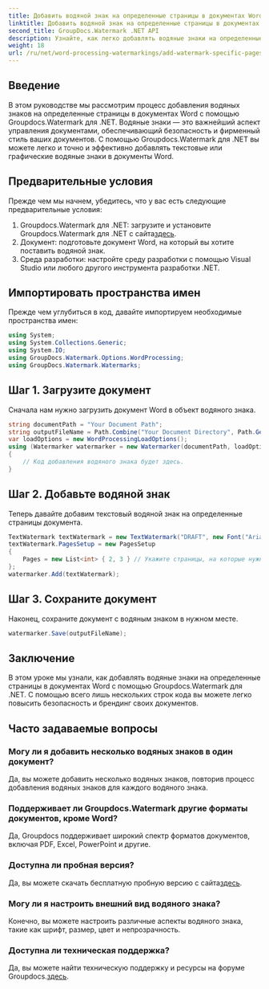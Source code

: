 ```yaml
---
title: Добавить водяной знак на определенные страницы в документах Word
linktitle: Добавить водяной знак на определенные страницы в документах Word
second_title: GroupDocs.Watermark .NET API
description: Узнайте, как легко добавлять водяные знаки на определенные страницы в документах Word с помощью Groupdocs для .NET. Повысьте безопасность документов и брендинг.
weight: 18
url: /ru/net/word-processing-watermarkings/add-watermark-specific-pages-word-docs/
---
```

## Введение
В этом руководстве мы рассмотрим процесс добавления водяных знаков на определенные страницы в документах Word с помощью Groupdocs.Watermark для .NET. Водяные знаки — это важнейший аспект управления документами, обеспечивающий безопасность и фирменный стиль ваших документов. С помощью Groupdocs.Watermark для .NET вы можете легко и точно и эффективно добавлять текстовые или графические водяные знаки в документы Word.
## Предварительные условия
Прежде чем мы начнем, убедитесь, что у вас есть следующие предварительные условия:
1.  Groupdocs.Watermark для .NET: загрузите и установите Groupdocs.Watermark для .NET с сайта[здесь](https://releases.groupdocs.com/Watermark/net/).
2. Документ: подготовьте документ Word, на который вы хотите поставить водяной знак.
3. Среда разработки: настройте среду разработки с помощью Visual Studio или любого другого инструмента разработки .NET.

## Импортировать пространства имен
Прежде чем углубиться в код, давайте импортируем необходимые пространства имен:
```csharp
using System;
using System.Collections.Generic;
using System.IO;
using GroupDocs.Watermark.Options.WordProcessing;
using GroupDocs.Watermark.Watermarks;
```
## Шаг 1. Загрузите документ
Сначала нам нужно загрузить документ Word в объект водяного знака.
```csharp
string documentPath = "Your Document Path";
string outputFileName = Path.Combine("Your Document Directory", Path.GetFileName(documentPath));
var loadOptions = new WordProcessingLoadOptions();
using (Watermarker watermarker = new Watermarker(documentPath, loadOptions))
{
    // Код добавления водяного знака будет здесь.
}
```
## Шаг 2. Добавьте водяной знак
Теперь давайте добавим текстовый водяной знак на определенные страницы документа.
```csharp
TextWatermark textWatermark = new TextWatermark("DRAFT", new Font("Arial", 42));
textWatermark.PagesSetup = new PagesSetup
{
    Pages = new List<int> { 2, 3 } // Укажите страницы, на которые нужно добавить водяной знак
};
watermarker.Add(textWatermark);
```
## Шаг 3. Сохраните документ
Наконец, сохраните документ с водяным знаком в нужном месте.
```csharp
watermarker.Save(outputFileName);
```

## Заключение
В этом уроке мы узнали, как добавлять водяные знаки на определенные страницы в документах Word с помощью Groupdocs.Watermark для .NET. С помощью всего лишь нескольких строк кода вы можете легко повысить безопасность и брендинг своих документов.
## Часто задаваемые вопросы
### Могу ли я добавить несколько водяных знаков в один документ?
Да, вы можете добавить несколько водяных знаков, повторив процесс добавления водяных знаков для каждого водяного знака.
### Поддерживает ли Groupdocs.Watermark другие форматы документов, кроме Word?
Да, Groupdocs поддерживает широкий спектр форматов документов, включая PDF, Excel, PowerPoint и другие.
### Доступна ли пробная версия?
 Да, вы можете скачать бесплатную пробную версию с сайта[здесь](https://releases.groupdocs.com/).
### Могу ли я настроить внешний вид водяного знака?
Конечно, вы можете настроить различные аспекты водяного знака, такие как шрифт, размер, цвет и непрозрачность.
### Доступна ли техническая поддержка?
 Да, вы можете найти техническую поддержку и ресурсы на форуме Groupdocs.[здесь](https://forum.groupdocs.com/c/watermark/19).
